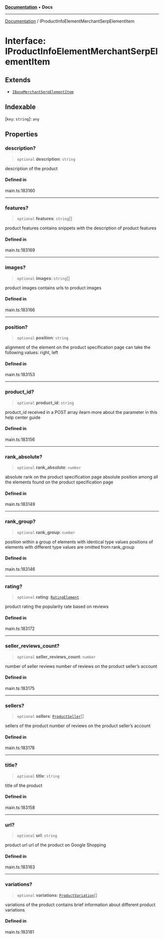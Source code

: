 [**Documentation**](../README.md) • **Docs**

***

[Documentation](../globals.md) / IProductInfoElementMerchantSerpElementItem

# Interface: IProductInfoElementMerchantSerpElementItem

## Extends

- [`IBaseMerchantSerpElementItem`](IBaseMerchantSerpElementItem.md)

## Indexable

 \[`key`: `string`\]: `any`

## Properties

### description?

> `optional` **description**: `string`

description of the product

#### Defined in

main.ts:183160

***

### features?

> `optional` **features**: `string`[]

product features
contains snippets with the description of product features

#### Defined in

main.ts:183169

***

### images?

> `optional` **images**: `string`[]

product images
contains urls to product images

#### Defined in

main.ts:183166

***

### position?

> `optional` **position**: `string`

alignment of the element on the product specification page
can take the following values:
right, left

#### Defined in

main.ts:183153

***

### product\_id?

> `optional` **product\_id**: `string`

product_id received in a POST array
ilearn more about the parameter in this help center guide

#### Defined in

main.ts:183156

***

### rank\_absolute?

> `optional` **rank\_absolute**: `number`

absolute rank on the product specification page
absolute position among all the elements found on the product specification page

#### Defined in

main.ts:183149

***

### rank\_group?

> `optional` **rank\_group**: `number`

position within a group of elements with identical type values
positions of elements with different type values are omitted from rank_group

#### Defined in

main.ts:183146

***

### rating?

> `optional` **rating**: [`RatingElement`](../classes/RatingElement.md)

product rating 
the popularity rate based on reviews

#### Defined in

main.ts:183172

***

### seller\_reviews\_count?

> `optional` **seller\_reviews\_count**: `number`

number of seller reviews
number of reviews on the product seller’s account

#### Defined in

main.ts:183175

***

### sellers?

> `optional` **sellers**: [`ProductSeller`](../classes/ProductSeller.md)[]

sellers of the product
number of reviews on the product seller’s account

#### Defined in

main.ts:183178

***

### title?

> `optional` **title**: `string`

title of the product

#### Defined in

main.ts:183158

***

### url?

> `optional` **url**: `string`

product url
url of the product on Google Shopping

#### Defined in

main.ts:183163

***

### variations?

> `optional` **variations**: [`ProductVariation`](../classes/ProductVariation.md)[]

variations of the product
contains brief information about different product variations

#### Defined in

main.ts:183181
